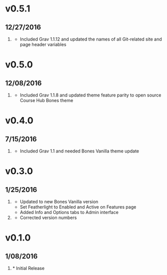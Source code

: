 # v0.5.1
## 12/27/2016

1. [](#improvement)
    * Included Grav 1.1.12 and updated the names of all Git-related site and page header variables

# v0.5.0
## 12/08/2016

1. [](#improvement)
    * Included Grav 1.1.8 and updated theme feature parity to open source Course Hub Bones theme

# v0.4.0
## 7/15/2016

1. [](#improvement)
    * Included Grav 1.1 and needed Bones Vanilla theme update

# v0.3.0
## 1/25/2016

1. [](#improvement)
    * Updated to new Bones Vanilla version
    * Set Featherlight to Enabled and Active on Features page
    * Added Info and Options tabs to Admin interface
2. [](#bugfix)
    * Corrected version numbers

# v0.1.0
## 1/08/2016

1. [](#new)
		* Initial Release
